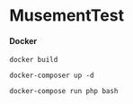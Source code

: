 # MusementTest

#### Docker

```
docker build
```

```
docker-composer up -d
```

```
docker-compose run php bash
```
